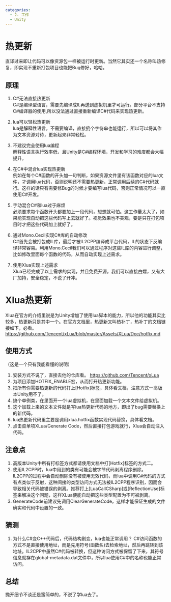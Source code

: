```yaml
---
categories:
  - 2. 工作
  - Unity
---
```

# 热更新
直译过来即让代码可以像资源包一样被运行时更新。当然它其实还一个名称叫热修复，即实现不重新打包项目也能把Bug修好，哈哈。

## 原理
1. C#无法直接热更新  
C#是编译型语言，需要先编译成IL再送到虚拟机里才可运行。部分平台不支持C#编译器的使用,所以没法通过直接重新编译C#代码来实现热更新。

1. lua可以轻松热更新  
lua是解释性语言，不需要编译，直接扔个字符串也能运行，所以可以将其作为文本资源对待，更新起来非常轻松。

1. 不建议完全使用lua编程  
解释性语言执行效率低，且Unity是C#编程环境，开发和学习的难度都会大幅提升。

1. 在C#中混合lua实现热更新  
例如在每个C#函数的开头加一句判断，如果资源文件里有该函数对应的lua文件，才调用lua代码，否则说明还不需要热更新，正常调用后续的C#代码就行。这样的话只有需要修Bug的时候才要编写lua代码，否则正常情况可以一直使用C#开发。

1. 手动混合C#和lua过于麻烦  
必须要求每个函数开头都要加上一段代码，想想就可怕。这工作量太大了，如果能实现自动把这些代码写上去就好了。视觉效果也不美观，要是只在打包项目时才把这些代码加上就好了。

1. 通过Mono.Cecil实现C#库的自动修改  
C#首先会被打包成IL库，最后才被IL2CPP编译成平台代码，IL的状态下反编译非常容易。利用Mono.Cecil我们可以通过程序对这些IL库的内容进行调整，比如修改里面每个函数的代码，从而自动实现上述需求。

1. 使用Xlua实现上述需求  
Xlua已经完成了以上需求的实现，并且免费开源，我们可以直接白嫖，又有大厂加持，安全稳定，不说了开冲。

# Xlua热更新
Xlua在官方的介绍里说是为Unity增加了使用lua脚本的能力，所以他的功能其实比较多，热更新只是其中一个。在官方文档里，热更新又叫热补丁，热补丁的文档链接如下，必看。
https://github.com/Tencent/xLua/blob/master/Assets/XLua/Doc/hotfix.md

## 使用方式
（这是一个只有我能看懂的说明）
1. 安装方式不说了，直接去他的仓库看。 https://github.com/Tencent/xLua
1. 为项目添加HOTFIX_ENABLE宏，从而打开热更新功能。
1. 把所有你需要热更新的代码打上\[Hotfix\]标签，具体看文档，注意方式一高版本Unity用不了。
1. 搞个单例类，在里面开一个lua虚拟机，在里面加载一个文本文件给虚拟机。
1. 这个加载上来的文本文件就是写lua热更新代码的地方，即出了bug需要替换上的新代码。
1. lua热更新代码里主要是调用xlua.hotfix函数实现代码替换，具体看文档。
1. 点击菜单项XLua/Generate Code，然后直接打包游戏就行，Xlua会自动注入代码。

## 注意点
1. 高版本Unity中所有打标签方式都请使用文档中打\[Hotfix\]标签的方式二。
2. 使用IL2CPP时，lua中用到的类有可能会被字节代码剥离程序删除。  
IL2CPP的过程中会自动删除没有被使用无效代码，而lua中调用C#代码的方式有点类似于反射，这种间接的类型访问方式无法被IL2CPP程序识别，因而会导致相关代码被错误的剥离。推荐打上\[LuaCallCSharp\]或\[ReflectionUse\]标签来解决这个问题，这样XLua便能自动把这些类型配置为不可被剥离。
3. GenerateCode前建议先调用ClearGenerateCode，这样才能保证生成的文件确实和代码中设置的一致。

## 猜测
1. 为什么C#变C++代码后，代码结构剧变，lua也能正常调用？
C#访问函数的方式不是直接使用地址，而是先用符号(函数名)去检索地址，然后再跳转到该地址。IL2CPP中虽然C#代码被转换，但这种访问方式被保留了下来，其符号信息就存在global-metadata.dat文件中，所以lua使用C#中的名称也能正常访问。

## 总结
抛开细节不谈还是蛮简单的，不说了学lua去了。